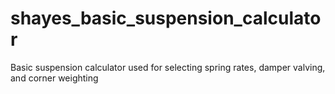 # shayes_basic_suspension_calculator
Basic suspension calculator used for selecting spring rates, damper valving, and corner weighting
